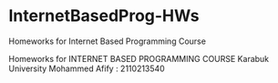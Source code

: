 # InternetBasedProg-HWs
Homeworks for Internet Based Programming Course

Homeworks for INTERNET BASED PROGRAMMING COURSE 
Karabuk University
Mohammed Afify : 2110213540
